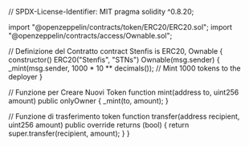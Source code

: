 // SPDX-License-Identifier: MIT
pragma solidity ^0.8.20;

import "@openzeppelin/contracts/token/ERC20/ERC20.sol";
import "@openzeppelin/contracts/access/Ownable.sol";

// Definizione del Contratto
contract Stenfis is ERC20, Ownable {
    constructor() ERC20("Stenfis", "STNs") Ownable(msg.sender) {
        _mint(msg.sender, 1000 * 10 ** decimals()); // Mint 1000 tokens to the deployer
    }
    
// Funzione per Creare Nuovi Token 
    function mint(address to, uint256 amount) public onlyOwner {
        _mint(to, amount);
    }

// Funzione di trasferimento token 
    function transfer(address recipient, uint256 amount) public override returns (bool) {
        return super.transfer(recipient, amount);
    }
}
